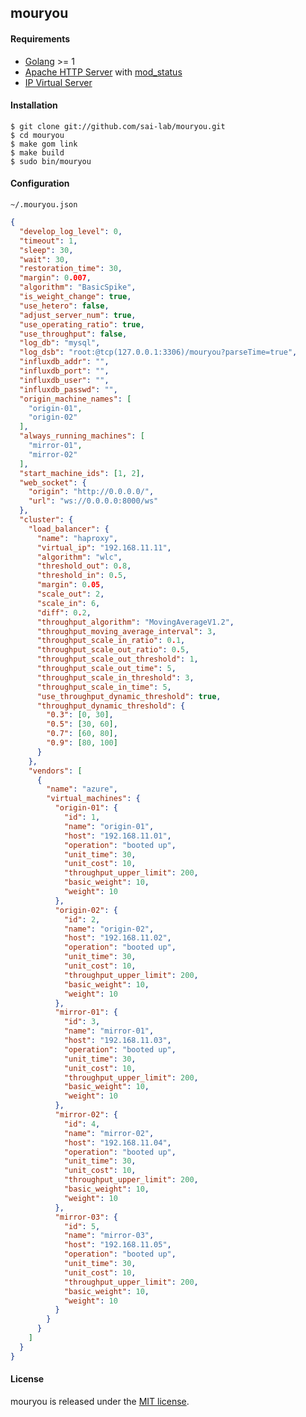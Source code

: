 ## mouryou

#### Requirements

  - [Golang](https://golang.org/) >= 1
  - [Apache HTTP Server](http://httpd.apache.org/) with [mod_status](http://httpd.apache.org/docs/2.4/mod/mod_status.html)
  - [IP Virtual Server](http://www.linuxvirtualserver.org/software/ipvs.html)

#### Installation

    $ git clone git://github.com/sai-lab/mouryou.git
    $ cd mouryou
    $ make gom link
    $ make build
    $ sudo bin/mouryou

#### Configuration

`~/.mouryou.json`

```json
{
  "develop_log_level": 0,
  "timeout": 1,
  "sleep": 30,
  "wait": 30,
  "restoration_time": 30,
  "margin": 0.007,
  "algorithm": "BasicSpike",
  "is_weight_change": true,
  "use_hetero": false,
  "adjust_server_num": true,
  "use_operating_ratio": true,
  "use_throughput": false,
  "log_db": "mysql",
  "log_dsb": "root:@tcp(127.0.0.1:3306)/mouryou?parseTime=true",
  "influxdb_addr": "",
  "influxdb_port": "",
  "influxdb_user": "",
  "influxdb_passwd": "",
  "origin_machine_names": [
    "origin-01",
    "origin-02"
  ],
  "always_running_machines": [
    "mirror-01",
    "mirror-02"
  ],
  "start_machine_ids": [1, 2],
  "web_socket": {
    "origin": "http://0.0.0.0/",
    "url": "ws://0.0.0.0:8000/ws"
  },
  "cluster": {
    "load_balancer": {
      "name": "haproxy",
      "virtual_ip": "192.168.11.11",
      "algorithm": "wlc",
      "threshold_out": 0.8,
      "threshold_in": 0.5,
      "margin": 0.05,
      "scale_out": 2,
      "scale_in": 6,
      "diff": 0.2,
      "throughput_algorithm": "MovingAverageV1.2",
      "throughput_moving_average_interval": 3,
      "throughput_scale_in_ratio": 0.1,
      "throughput_scale_out_ratio": 0.5,
      "throughput_scale_out_threshold": 1,
      "throughput_scale_out_time": 5,
      "throughput_scale_in_threshold": 3,
      "throughput_scale_in_time": 5,
      "use_throughput_dynamic_threshold": true,
      "throughput_dynamic_threshold": {
        "0.3": [0, 30],
        "0.5": [30, 60],
        "0.7": [60, 80],
        "0.9": [80, 100]
      }
    },
    "vendors": [
      {
        "name": "azure",
        "virtual_machines": {
          "origin-01": {
            "id": 1,
            "name": "origin-01",
            "host": "192.168.11.01",
            "operation": "booted up",
            "unit_time": 30,
            "unit_cost": 10,
            "throughput_upper_limit": 200,
            "basic_weight": 10,
            "weight": 10
          },
          "origin-02": {
            "id": 2,
            "name": "origin-02",
            "host": "192.168.11.02",
            "operation": "booted up",
            "unit_time": 30,
            "unit_cost": 10,
            "throughput_upper_limit": 200,
            "basic_weight": 10,
            "weight": 10
          },
          "mirror-01": {
            "id": 3,
            "name": "mirror-01",
            "host": "192.168.11.03",
            "operation": "booted up",
            "unit_time": 30,
            "unit_cost": 10,
            "throughput_upper_limit": 200,
            "basic_weight": 10,
            "weight": 10
          },
          "mirror-02": {
            "id": 4,
            "name": "mirror-02",
            "host": "192.168.11.04",
            "operation": "booted up",
            "unit_time": 30,
            "unit_cost": 10,
            "throughput_upper_limit": 200,
            "basic_weight": 10,
            "weight": 10
          },
          "mirror-03": {
            "id": 5,
            "name": "mirror-03",
            "host": "192.168.11.05",
            "operation": "booted up",
            "unit_time": 30,
            "unit_cost": 10,
            "throughput_upper_limit": 200,
            "basic_weight": 10,
            "weight": 10
          }
        }
      }
    ]
  }
}
```

#### License

mouryou is released under the [MIT license](https://raw.githubusercontent.com/hico-horiuchi/mouryou/master/LICENSE).
